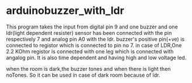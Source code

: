 # arduinobuzzer_with_ldr
This program takes the input from digital pin 9 and one buzzer and one ldr(light dependent resister) sensor has been connected with the pin respectively
7 and analog pin A0 with the ldr.
buzzer's positive pin(+ve) is connected to registor which is connected to pin no 7.
in case of LDR,One 2.2 KOhm registor is connected with one leg which is connected with angalog pin.
It is also time dependent and having high and low voltage led.

when the room is dark,the buzzer tones and when there is light then noTones.
So it can be used in case of dark room because of ldr.
